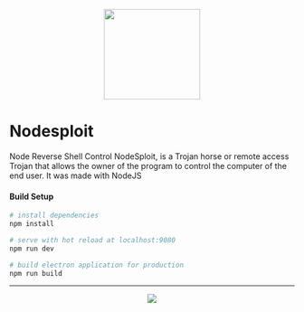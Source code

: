 <p align="center">
   <img width="170px" height="160px" src="https://i.ibb.co/txm3d2q/nodesploit.png" />
</p>


# Nodesploit

Node Reverse Shell Control
NodeSploit, is a Trojan horse or remote access Trojan that allows the owner of the program to control the computer of the end user. It was made with NodeJS
#### Build Setup

``` bash
# install dependencies
npm install

# serve with hot reload at localhost:9080
npm run dev

# build electron application for production
npm run build


```

---

<p align="center">
   <img src="https://i.ibb.co/zHdKpsJ/salahbentayeb.png" />
</p>

